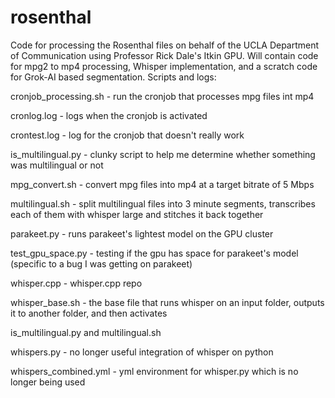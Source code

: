 # rosenthal
Code for processing the Rosenthal files on behalf of the UCLA Department of Communication using Professor Rick Dale's Itkin GPU.
Will contain code for mpg2 to mp4 processing, Whisper implementation, and a scratch code for Grok-AI based segmentation.
Scripts and logs:

cronjob_processing.sh - run the cronjob that processes mpg files int mp4

cronlog.log - logs when the cronjob is activated

crontest.log - log for the cronjob that doesn't really work

is_multilingual.py - clunky script to help me determine whether something was multilingual or not

mpg_convert.sh - convert mpg files into mp4 at a target bitrate of 5 Mbps

multilingual.sh - split multilingual files into 3 minute segments, transcribes each of them with whisper large and stitches it back together

parakeet.py - runs parakeet's lightest model on the GPU cluster

test_gpu_space.py - testing if the gpu has space for parakeet's model (specific to a bug I was getting on parakeet)

whisper.cpp - whisper.cpp repo 

whisper_base.sh - the base file that runs whisper on an input folder, outputs it to another folder, and then activates 

is_multilingual.py and multilingual.sh

whispers.py - no longer useful integration of whisper on python

whispers_combined.yml - yml environment for whisper.py which is no longer being used
